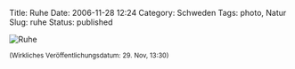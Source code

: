 Title: Ruhe
Date: 2006-11-28 12:24
Category: Schweden
Tags: photo, Natur
Slug: ruhe
Status: published

![Ruhe](/pic/ruhe.jpg "Ruhe")

<small>(Wirkliches Veröffentlichungsdatum: 29. Nov, 13:30)</small>

